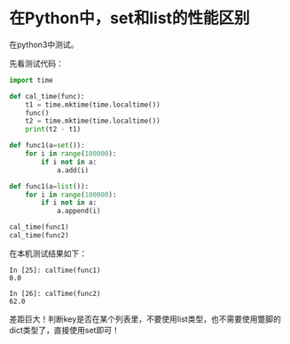 # 在Python中，set和list的性能区别
在python3中测试。

先看测试代码：

```python
import time

def cal_time(func):
    t1 = time.mktime(time.localtime())
    func()
    t2 = time.mktime(time.localtime())
    print(t2 - t1)

def func1(a=set()):
    for i in range(100000):
        if i not in a:
            a.add(i)

def func1(a=list()):
    for i in range(100000):
        if i not in a:
            a.append(i)

cal_time(func1)
cal_time(func2)
```

在本机测试结果如下：

```
In [25]: calTime(func1)
0.0

In [26]: calTime(func2)
62.0
```

差距巨大！判断key是否在某个列表里，不要使用list类型，也不需要使用蹩脚的dict类型了，直接使用set即可！
